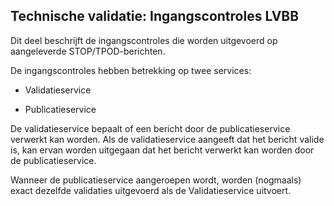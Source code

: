 Technische validatie: Ingangscontroles LVBB
-------------------------------------------

Dit deel beschrijft de ingangscontroles die worden uitgevoerd op aangeleverde
STOP/TPOD-berichten.

De ingangscontroles hebben betrekking op twee services:

-   Validatieservice

-   Publicatieservice

De validatieservice bepaalt of een bericht door de publicatieservice verwerkt
kan worden. Als de validatieservice aangeeft dat het bericht valide is, kan
ervan worden uitgegaan dat het bericht verwerkt kan worden door de
publicatieservice.

Wanneer de publicatieservice aangeroepen wordt, worden (nogmaals) exact dezelfde
validaties uitgevoerd als de Validatieservice uitvoert.
